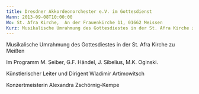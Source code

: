 ```yaml
---
title: Dresdner Akkordeonorchester e.V. im Gottesdienst
Wann: 2013-09-08T10:00:00
Wo: St. Afra Kirche,  An der Frauenkirche 11, 01662 Meissen
Kurz: Musikalische Umrahmung des Gottesdiestes in der St. Afra Kirche zu Meißen  - Für mehr Information klicken Sie, bitte, hier...
---
```


Musikalische Umrahmung des Gottesdiestes in der St. Afra Kirche zu Meißen 

Im Programm M. Seiber, G.F. Händel, J. Sibelius, M.K. Oginski. 

Künstlerischer Leiter und Dirigent Wladimir Artimowitsch 

 Konzertmeisterin Alexandra Zschörnig-Kempe